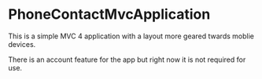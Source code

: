 PhoneContactMvcApplication
==========================

This is a simple MVC 4 application with a layout more geared twards moblie devices.

There is an account feature for the app but right now it is not required for use.
